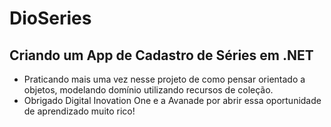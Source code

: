 # DioSeries
## Criando um App de Cadastro de Séries em .NET

- Praticando mais uma vez nesse projeto de como pensar orientado a objetos, modelando domínio utilizando recursos de coleção.
- Obrigado Digital Inovation One e a Avanade por abrir essa oportunidade de aprendizado muito rico!
